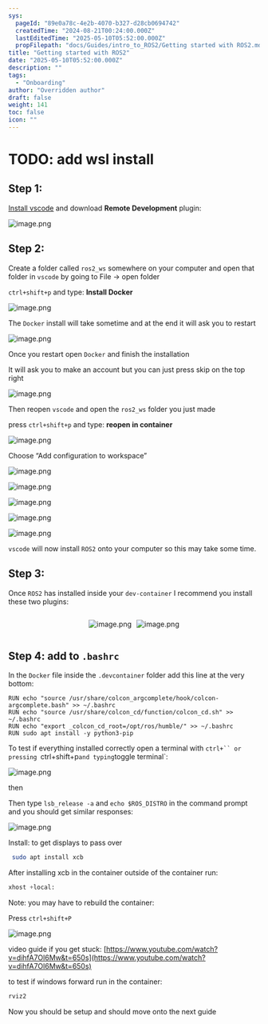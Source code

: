 ```yaml
---
sys:
  pageId: "89e0a78c-4e2b-4070-b327-d28cb0694742"
  createdTime: "2024-08-21T00:24:00.000Z"
  lastEditedTime: "2025-05-10T05:52:00.000Z"
  propFilepath: "docs/Guides/intro_to_ROS2/Getting started with ROS2.md"
title: "Getting started with ROS2"
date: "2025-05-10T05:52:00.000Z"
description: ""
tags:
  - "Onboarding"
author: "Overridden author"
draft: false
weight: 141
toc: false
icon: ""
---
```


# TODO: add wsl install

## Step 1:

[Install vscode](https://code.visualstudio.com/download) and download **Remote Development** plugin:

![image.png](https://prod-files-secure.s3.us-west-2.amazonaws.com/d518164a-d88e-44d1-a4ee-3adb3bd8bce0/efb52993-1881-4a40-b95e-6f020334f022/image.png?X-Amz-Algorithm=AWS4-HMAC-SHA256&X-Amz-Content-Sha256=UNSIGNED-PAYLOAD&X-Amz-Credential=ASIAZI2LB466URXQ4757%2F20250605%2Fus-west-2%2Fs3%2Faws4_request&X-Amz-Date=20250605T150930Z&X-Amz-Expires=3600&X-Amz-Security-Token=IQoJb3JpZ2luX2VjEG4aCXVzLXdlc3QtMiJIMEYCIQDMGeKPIQ00kBM1hthjedyfGjOsuf%2FzpeuAW6JHpvAVgQIhAPUcGIm7mBjM5eVfcnQxisSvBR%2F7czzBv9hOUMTIjxNFKv8DCEcQABoMNjM3NDIzMTgzODA1IgxcZG1dwMp%2F88C8UuMq3AO1F8zQwJtef92flITDtiTmapgCLt803YLupkyAOPwCsogOgQElBs409AfGmh%2BzmfxFAQCQKcjdBc5ywspAZsTv7fnb9ajdeQEr0gqriloPbq3ZeJOqWCFcvqBMzAuZMCVgp6vSms6272NzN9AbKh3UfQ3PEXVKxGfNKkzkQYDAWXdtK30ImuGMGW7DcIEszTLdUBL%2Buw0yhPpUX9Yflasa2R%2Bxy3UON7vrxMbUS7wD4iM4%2FeuhyelOCXxffEFLmdpdKO8TVj9dhiA6yUXpxwRuWWUjUxZtGg6ev3VR3dI%2B%2FLvW2TPtX4v6MJb135eG9RcjzzzwlfKP%2BP9Da8kxLD3c%2BxGeaJmcTkh5dOnt7vtWcqQ0pBZtvK5fTlVg9blIX9bIbINCMD7QucpDdkl1adF3IhgJmuPjuAM7Jye7K7pvSXZJEBkmcQUipUkJJw7qXCfPRNNzFomIJDCTAy6z4p8p2BreO5MGb0YQGTlNHz%2FNbo%2BnozSpoMymZXB9C8AQ6RH0o1eG5FcT0fhWBtSA5SC5Bf4sFcRzTPCMnqPedzGprX1r5jn9fK6532JLsAgopHIreAEBHVILMFnXrCAgzZAdXSYerzJpeFBHjtFvIu3BlfE%2Fk1E3Q2bTovWe6zC1xIbCBjqkAWpBer7FVAeLGwMCqiALZIrNbNOYh4vTO9NiICeMRa2VBkl7RpDXJp9BeDsvVPKvRVOJJmZC2zLZLKURZLyKSc%2FsoTL69FsjAXN2nd%2BlO%2BRR%2FRhJCP20YAucKWtRgYL03wiWl37e7foXYNHMBn3gSzi1Orl1X7DuT%2FzQ9%2BGOmsFC2ll9bVSO8KjPCnwo1imrBu0c7pgcVuqTdPEW16pH12PIH3E2&X-Amz-Signature=c05d44fd7ea753165eab0e18607b5079fdf02ab5ad242664efd65055ff4437cc&X-Amz-SignedHeaders=host&x-id=GetObject)

## Step 2:

Create a folder called `ros2_ws` somewhere on your computer and open that folder in `vscode` by going to File → open folder 

`ctrl+shift+p` and type: **Install Docker**

![image.png](https://prod-files-secure.s3.us-west-2.amazonaws.com/d518164a-d88e-44d1-a4ee-3adb3bd8bce0/2269dc0e-1cd5-47ff-bceb-c04ad9b2eab0/image.png?X-Amz-Algorithm=AWS4-HMAC-SHA256&X-Amz-Content-Sha256=UNSIGNED-PAYLOAD&X-Amz-Credential=ASIAZI2LB466URXQ4757%2F20250605%2Fus-west-2%2Fs3%2Faws4_request&X-Amz-Date=20250605T150930Z&X-Amz-Expires=3600&X-Amz-Security-Token=IQoJb3JpZ2luX2VjEG4aCXVzLXdlc3QtMiJIMEYCIQDMGeKPIQ00kBM1hthjedyfGjOsuf%2FzpeuAW6JHpvAVgQIhAPUcGIm7mBjM5eVfcnQxisSvBR%2F7czzBv9hOUMTIjxNFKv8DCEcQABoMNjM3NDIzMTgzODA1IgxcZG1dwMp%2F88C8UuMq3AO1F8zQwJtef92flITDtiTmapgCLt803YLupkyAOPwCsogOgQElBs409AfGmh%2BzmfxFAQCQKcjdBc5ywspAZsTv7fnb9ajdeQEr0gqriloPbq3ZeJOqWCFcvqBMzAuZMCVgp6vSms6272NzN9AbKh3UfQ3PEXVKxGfNKkzkQYDAWXdtK30ImuGMGW7DcIEszTLdUBL%2Buw0yhPpUX9Yflasa2R%2Bxy3UON7vrxMbUS7wD4iM4%2FeuhyelOCXxffEFLmdpdKO8TVj9dhiA6yUXpxwRuWWUjUxZtGg6ev3VR3dI%2B%2FLvW2TPtX4v6MJb135eG9RcjzzzwlfKP%2BP9Da8kxLD3c%2BxGeaJmcTkh5dOnt7vtWcqQ0pBZtvK5fTlVg9blIX9bIbINCMD7QucpDdkl1adF3IhgJmuPjuAM7Jye7K7pvSXZJEBkmcQUipUkJJw7qXCfPRNNzFomIJDCTAy6z4p8p2BreO5MGb0YQGTlNHz%2FNbo%2BnozSpoMymZXB9C8AQ6RH0o1eG5FcT0fhWBtSA5SC5Bf4sFcRzTPCMnqPedzGprX1r5jn9fK6532JLsAgopHIreAEBHVILMFnXrCAgzZAdXSYerzJpeFBHjtFvIu3BlfE%2Fk1E3Q2bTovWe6zC1xIbCBjqkAWpBer7FVAeLGwMCqiALZIrNbNOYh4vTO9NiICeMRa2VBkl7RpDXJp9BeDsvVPKvRVOJJmZC2zLZLKURZLyKSc%2FsoTL69FsjAXN2nd%2BlO%2BRR%2FRhJCP20YAucKWtRgYL03wiWl37e7foXYNHMBn3gSzi1Orl1X7DuT%2FzQ9%2BGOmsFC2ll9bVSO8KjPCnwo1imrBu0c7pgcVuqTdPEW16pH12PIH3E2&X-Amz-Signature=8c754eeebc1194f9406dacba2ad052ee194aa162ec41aaa4ff878c2007378e84&X-Amz-SignedHeaders=host&x-id=GetObject)

The `Docker` install will take sometime and at the end it will ask you to restart

![image.png](https://prod-files-secure.s3.us-west-2.amazonaws.com/d518164a-d88e-44d1-a4ee-3adb3bd8bce0/ed233f78-be33-4b1f-b89c-9c346c0e961e/image.png?X-Amz-Algorithm=AWS4-HMAC-SHA256&X-Amz-Content-Sha256=UNSIGNED-PAYLOAD&X-Amz-Credential=ASIAZI2LB466URXQ4757%2F20250605%2Fus-west-2%2Fs3%2Faws4_request&X-Amz-Date=20250605T150930Z&X-Amz-Expires=3600&X-Amz-Security-Token=IQoJb3JpZ2luX2VjEG4aCXVzLXdlc3QtMiJIMEYCIQDMGeKPIQ00kBM1hthjedyfGjOsuf%2FzpeuAW6JHpvAVgQIhAPUcGIm7mBjM5eVfcnQxisSvBR%2F7czzBv9hOUMTIjxNFKv8DCEcQABoMNjM3NDIzMTgzODA1IgxcZG1dwMp%2F88C8UuMq3AO1F8zQwJtef92flITDtiTmapgCLt803YLupkyAOPwCsogOgQElBs409AfGmh%2BzmfxFAQCQKcjdBc5ywspAZsTv7fnb9ajdeQEr0gqriloPbq3ZeJOqWCFcvqBMzAuZMCVgp6vSms6272NzN9AbKh3UfQ3PEXVKxGfNKkzkQYDAWXdtK30ImuGMGW7DcIEszTLdUBL%2Buw0yhPpUX9Yflasa2R%2Bxy3UON7vrxMbUS7wD4iM4%2FeuhyelOCXxffEFLmdpdKO8TVj9dhiA6yUXpxwRuWWUjUxZtGg6ev3VR3dI%2B%2FLvW2TPtX4v6MJb135eG9RcjzzzwlfKP%2BP9Da8kxLD3c%2BxGeaJmcTkh5dOnt7vtWcqQ0pBZtvK5fTlVg9blIX9bIbINCMD7QucpDdkl1adF3IhgJmuPjuAM7Jye7K7pvSXZJEBkmcQUipUkJJw7qXCfPRNNzFomIJDCTAy6z4p8p2BreO5MGb0YQGTlNHz%2FNbo%2BnozSpoMymZXB9C8AQ6RH0o1eG5FcT0fhWBtSA5SC5Bf4sFcRzTPCMnqPedzGprX1r5jn9fK6532JLsAgopHIreAEBHVILMFnXrCAgzZAdXSYerzJpeFBHjtFvIu3BlfE%2Fk1E3Q2bTovWe6zC1xIbCBjqkAWpBer7FVAeLGwMCqiALZIrNbNOYh4vTO9NiICeMRa2VBkl7RpDXJp9BeDsvVPKvRVOJJmZC2zLZLKURZLyKSc%2FsoTL69FsjAXN2nd%2BlO%2BRR%2FRhJCP20YAucKWtRgYL03wiWl37e7foXYNHMBn3gSzi1Orl1X7DuT%2FzQ9%2BGOmsFC2ll9bVSO8KjPCnwo1imrBu0c7pgcVuqTdPEW16pH12PIH3E2&X-Amz-Signature=9c606103fd679ba938f2e16f75e6e7040ac3c47061d96f10eabbe0819ee714c4&X-Amz-SignedHeaders=host&x-id=GetObject)

Once you restart open `Docker` and finish the installation

It will ask you to make an account but you can just press skip on the top right

![image.png](https://prod-files-secure.s3.us-west-2.amazonaws.com/d518164a-d88e-44d1-a4ee-3adb3bd8bce0/21010ad9-1659-4fd9-9f59-9932a09b2a3d/image.png?X-Amz-Algorithm=AWS4-HMAC-SHA256&X-Amz-Content-Sha256=UNSIGNED-PAYLOAD&X-Amz-Credential=ASIAZI2LB466URXQ4757%2F20250605%2Fus-west-2%2Fs3%2Faws4_request&X-Amz-Date=20250605T150930Z&X-Amz-Expires=3600&X-Amz-Security-Token=IQoJb3JpZ2luX2VjEG4aCXVzLXdlc3QtMiJIMEYCIQDMGeKPIQ00kBM1hthjedyfGjOsuf%2FzpeuAW6JHpvAVgQIhAPUcGIm7mBjM5eVfcnQxisSvBR%2F7czzBv9hOUMTIjxNFKv8DCEcQABoMNjM3NDIzMTgzODA1IgxcZG1dwMp%2F88C8UuMq3AO1F8zQwJtef92flITDtiTmapgCLt803YLupkyAOPwCsogOgQElBs409AfGmh%2BzmfxFAQCQKcjdBc5ywspAZsTv7fnb9ajdeQEr0gqriloPbq3ZeJOqWCFcvqBMzAuZMCVgp6vSms6272NzN9AbKh3UfQ3PEXVKxGfNKkzkQYDAWXdtK30ImuGMGW7DcIEszTLdUBL%2Buw0yhPpUX9Yflasa2R%2Bxy3UON7vrxMbUS7wD4iM4%2FeuhyelOCXxffEFLmdpdKO8TVj9dhiA6yUXpxwRuWWUjUxZtGg6ev3VR3dI%2B%2FLvW2TPtX4v6MJb135eG9RcjzzzwlfKP%2BP9Da8kxLD3c%2BxGeaJmcTkh5dOnt7vtWcqQ0pBZtvK5fTlVg9blIX9bIbINCMD7QucpDdkl1adF3IhgJmuPjuAM7Jye7K7pvSXZJEBkmcQUipUkJJw7qXCfPRNNzFomIJDCTAy6z4p8p2BreO5MGb0YQGTlNHz%2FNbo%2BnozSpoMymZXB9C8AQ6RH0o1eG5FcT0fhWBtSA5SC5Bf4sFcRzTPCMnqPedzGprX1r5jn9fK6532JLsAgopHIreAEBHVILMFnXrCAgzZAdXSYerzJpeFBHjtFvIu3BlfE%2Fk1E3Q2bTovWe6zC1xIbCBjqkAWpBer7FVAeLGwMCqiALZIrNbNOYh4vTO9NiICeMRa2VBkl7RpDXJp9BeDsvVPKvRVOJJmZC2zLZLKURZLyKSc%2FsoTL69FsjAXN2nd%2BlO%2BRR%2FRhJCP20YAucKWtRgYL03wiWl37e7foXYNHMBn3gSzi1Orl1X7DuT%2FzQ9%2BGOmsFC2ll9bVSO8KjPCnwo1imrBu0c7pgcVuqTdPEW16pH12PIH3E2&X-Amz-Signature=721ea96aa54d0a30d93011e3264777852b8edeb822c23c5d5dcd41d1cdd39337&X-Amz-SignedHeaders=host&x-id=GetObject)

Then reopen `vscode` and open the `ros2_ws` folder you just made

press `ctrl+shift+p` and type: **reopen in container**

![image.png](https://prod-files-secure.s3.us-west-2.amazonaws.com/d518164a-d88e-44d1-a4ee-3adb3bd8bce0/4e93b8c2-41ad-488c-8095-c74205196118/image.png?X-Amz-Algorithm=AWS4-HMAC-SHA256&X-Amz-Content-Sha256=UNSIGNED-PAYLOAD&X-Amz-Credential=ASIAZI2LB466URXQ4757%2F20250605%2Fus-west-2%2Fs3%2Faws4_request&X-Amz-Date=20250605T150930Z&X-Amz-Expires=3600&X-Amz-Security-Token=IQoJb3JpZ2luX2VjEG4aCXVzLXdlc3QtMiJIMEYCIQDMGeKPIQ00kBM1hthjedyfGjOsuf%2FzpeuAW6JHpvAVgQIhAPUcGIm7mBjM5eVfcnQxisSvBR%2F7czzBv9hOUMTIjxNFKv8DCEcQABoMNjM3NDIzMTgzODA1IgxcZG1dwMp%2F88C8UuMq3AO1F8zQwJtef92flITDtiTmapgCLt803YLupkyAOPwCsogOgQElBs409AfGmh%2BzmfxFAQCQKcjdBc5ywspAZsTv7fnb9ajdeQEr0gqriloPbq3ZeJOqWCFcvqBMzAuZMCVgp6vSms6272NzN9AbKh3UfQ3PEXVKxGfNKkzkQYDAWXdtK30ImuGMGW7DcIEszTLdUBL%2Buw0yhPpUX9Yflasa2R%2Bxy3UON7vrxMbUS7wD4iM4%2FeuhyelOCXxffEFLmdpdKO8TVj9dhiA6yUXpxwRuWWUjUxZtGg6ev3VR3dI%2B%2FLvW2TPtX4v6MJb135eG9RcjzzzwlfKP%2BP9Da8kxLD3c%2BxGeaJmcTkh5dOnt7vtWcqQ0pBZtvK5fTlVg9blIX9bIbINCMD7QucpDdkl1adF3IhgJmuPjuAM7Jye7K7pvSXZJEBkmcQUipUkJJw7qXCfPRNNzFomIJDCTAy6z4p8p2BreO5MGb0YQGTlNHz%2FNbo%2BnozSpoMymZXB9C8AQ6RH0o1eG5FcT0fhWBtSA5SC5Bf4sFcRzTPCMnqPedzGprX1r5jn9fK6532JLsAgopHIreAEBHVILMFnXrCAgzZAdXSYerzJpeFBHjtFvIu3BlfE%2Fk1E3Q2bTovWe6zC1xIbCBjqkAWpBer7FVAeLGwMCqiALZIrNbNOYh4vTO9NiICeMRa2VBkl7RpDXJp9BeDsvVPKvRVOJJmZC2zLZLKURZLyKSc%2FsoTL69FsjAXN2nd%2BlO%2BRR%2FRhJCP20YAucKWtRgYL03wiWl37e7foXYNHMBn3gSzi1Orl1X7DuT%2FzQ9%2BGOmsFC2ll9bVSO8KjPCnwo1imrBu0c7pgcVuqTdPEW16pH12PIH3E2&X-Amz-Signature=a7fb252a107e5b3fe3f6934af2c792ce3ba74e2eb7cf6d1db4bf121de4b4d076&X-Amz-SignedHeaders=host&x-id=GetObject)

Choose “Add configuration to workspace”

![image.png](https://prod-files-secure.s3.us-west-2.amazonaws.com/d518164a-d88e-44d1-a4ee-3adb3bd8bce0/9560b282-5060-4989-ba37-97e7b2c22476/image.png?X-Amz-Algorithm=AWS4-HMAC-SHA256&X-Amz-Content-Sha256=UNSIGNED-PAYLOAD&X-Amz-Credential=ASIAZI2LB466URXQ4757%2F20250605%2Fus-west-2%2Fs3%2Faws4_request&X-Amz-Date=20250605T150930Z&X-Amz-Expires=3600&X-Amz-Security-Token=IQoJb3JpZ2luX2VjEG4aCXVzLXdlc3QtMiJIMEYCIQDMGeKPIQ00kBM1hthjedyfGjOsuf%2FzpeuAW6JHpvAVgQIhAPUcGIm7mBjM5eVfcnQxisSvBR%2F7czzBv9hOUMTIjxNFKv8DCEcQABoMNjM3NDIzMTgzODA1IgxcZG1dwMp%2F88C8UuMq3AO1F8zQwJtef92flITDtiTmapgCLt803YLupkyAOPwCsogOgQElBs409AfGmh%2BzmfxFAQCQKcjdBc5ywspAZsTv7fnb9ajdeQEr0gqriloPbq3ZeJOqWCFcvqBMzAuZMCVgp6vSms6272NzN9AbKh3UfQ3PEXVKxGfNKkzkQYDAWXdtK30ImuGMGW7DcIEszTLdUBL%2Buw0yhPpUX9Yflasa2R%2Bxy3UON7vrxMbUS7wD4iM4%2FeuhyelOCXxffEFLmdpdKO8TVj9dhiA6yUXpxwRuWWUjUxZtGg6ev3VR3dI%2B%2FLvW2TPtX4v6MJb135eG9RcjzzzwlfKP%2BP9Da8kxLD3c%2BxGeaJmcTkh5dOnt7vtWcqQ0pBZtvK5fTlVg9blIX9bIbINCMD7QucpDdkl1adF3IhgJmuPjuAM7Jye7K7pvSXZJEBkmcQUipUkJJw7qXCfPRNNzFomIJDCTAy6z4p8p2BreO5MGb0YQGTlNHz%2FNbo%2BnozSpoMymZXB9C8AQ6RH0o1eG5FcT0fhWBtSA5SC5Bf4sFcRzTPCMnqPedzGprX1r5jn9fK6532JLsAgopHIreAEBHVILMFnXrCAgzZAdXSYerzJpeFBHjtFvIu3BlfE%2Fk1E3Q2bTovWe6zC1xIbCBjqkAWpBer7FVAeLGwMCqiALZIrNbNOYh4vTO9NiICeMRa2VBkl7RpDXJp9BeDsvVPKvRVOJJmZC2zLZLKURZLyKSc%2FsoTL69FsjAXN2nd%2BlO%2BRR%2FRhJCP20YAucKWtRgYL03wiWl37e7foXYNHMBn3gSzi1Orl1X7DuT%2FzQ9%2BGOmsFC2ll9bVSO8KjPCnwo1imrBu0c7pgcVuqTdPEW16pH12PIH3E2&X-Amz-Signature=faae01df215258b58517e5bc5cda9c3f96897b85837e41a9b42f0bc9848dc9f8&X-Amz-SignedHeaders=host&x-id=GetObject)

![image.png](https://prod-files-secure.s3.us-west-2.amazonaws.com/d518164a-d88e-44d1-a4ee-3adb3bd8bce0/2ee63f81-886b-48e8-a553-dc6e5eac99e4/image.png?X-Amz-Algorithm=AWS4-HMAC-SHA256&X-Amz-Content-Sha256=UNSIGNED-PAYLOAD&X-Amz-Credential=ASIAZI2LB466URXQ4757%2F20250605%2Fus-west-2%2Fs3%2Faws4_request&X-Amz-Date=20250605T150930Z&X-Amz-Expires=3600&X-Amz-Security-Token=IQoJb3JpZ2luX2VjEG4aCXVzLXdlc3QtMiJIMEYCIQDMGeKPIQ00kBM1hthjedyfGjOsuf%2FzpeuAW6JHpvAVgQIhAPUcGIm7mBjM5eVfcnQxisSvBR%2F7czzBv9hOUMTIjxNFKv8DCEcQABoMNjM3NDIzMTgzODA1IgxcZG1dwMp%2F88C8UuMq3AO1F8zQwJtef92flITDtiTmapgCLt803YLupkyAOPwCsogOgQElBs409AfGmh%2BzmfxFAQCQKcjdBc5ywspAZsTv7fnb9ajdeQEr0gqriloPbq3ZeJOqWCFcvqBMzAuZMCVgp6vSms6272NzN9AbKh3UfQ3PEXVKxGfNKkzkQYDAWXdtK30ImuGMGW7DcIEszTLdUBL%2Buw0yhPpUX9Yflasa2R%2Bxy3UON7vrxMbUS7wD4iM4%2FeuhyelOCXxffEFLmdpdKO8TVj9dhiA6yUXpxwRuWWUjUxZtGg6ev3VR3dI%2B%2FLvW2TPtX4v6MJb135eG9RcjzzzwlfKP%2BP9Da8kxLD3c%2BxGeaJmcTkh5dOnt7vtWcqQ0pBZtvK5fTlVg9blIX9bIbINCMD7QucpDdkl1adF3IhgJmuPjuAM7Jye7K7pvSXZJEBkmcQUipUkJJw7qXCfPRNNzFomIJDCTAy6z4p8p2BreO5MGb0YQGTlNHz%2FNbo%2BnozSpoMymZXB9C8AQ6RH0o1eG5FcT0fhWBtSA5SC5Bf4sFcRzTPCMnqPedzGprX1r5jn9fK6532JLsAgopHIreAEBHVILMFnXrCAgzZAdXSYerzJpeFBHjtFvIu3BlfE%2Fk1E3Q2bTovWe6zC1xIbCBjqkAWpBer7FVAeLGwMCqiALZIrNbNOYh4vTO9NiICeMRa2VBkl7RpDXJp9BeDsvVPKvRVOJJmZC2zLZLKURZLyKSc%2FsoTL69FsjAXN2nd%2BlO%2BRR%2FRhJCP20YAucKWtRgYL03wiWl37e7foXYNHMBn3gSzi1Orl1X7DuT%2FzQ9%2BGOmsFC2ll9bVSO8KjPCnwo1imrBu0c7pgcVuqTdPEW16pH12PIH3E2&X-Amz-Signature=8f4cca6dbe660da447a1788c4f7f546500d880ecc4093a5cad57e3ff5b223510&X-Amz-SignedHeaders=host&x-id=GetObject)

![image.png](https://prod-files-secure.s3.us-west-2.amazonaws.com/d518164a-d88e-44d1-a4ee-3adb3bd8bce0/ae1580b2-b048-407e-aed9-b584224a7a04/image.png?X-Amz-Algorithm=AWS4-HMAC-SHA256&X-Amz-Content-Sha256=UNSIGNED-PAYLOAD&X-Amz-Credential=ASIAZI2LB466URXQ4757%2F20250605%2Fus-west-2%2Fs3%2Faws4_request&X-Amz-Date=20250605T150930Z&X-Amz-Expires=3600&X-Amz-Security-Token=IQoJb3JpZ2luX2VjEG4aCXVzLXdlc3QtMiJIMEYCIQDMGeKPIQ00kBM1hthjedyfGjOsuf%2FzpeuAW6JHpvAVgQIhAPUcGIm7mBjM5eVfcnQxisSvBR%2F7czzBv9hOUMTIjxNFKv8DCEcQABoMNjM3NDIzMTgzODA1IgxcZG1dwMp%2F88C8UuMq3AO1F8zQwJtef92flITDtiTmapgCLt803YLupkyAOPwCsogOgQElBs409AfGmh%2BzmfxFAQCQKcjdBc5ywspAZsTv7fnb9ajdeQEr0gqriloPbq3ZeJOqWCFcvqBMzAuZMCVgp6vSms6272NzN9AbKh3UfQ3PEXVKxGfNKkzkQYDAWXdtK30ImuGMGW7DcIEszTLdUBL%2Buw0yhPpUX9Yflasa2R%2Bxy3UON7vrxMbUS7wD4iM4%2FeuhyelOCXxffEFLmdpdKO8TVj9dhiA6yUXpxwRuWWUjUxZtGg6ev3VR3dI%2B%2FLvW2TPtX4v6MJb135eG9RcjzzzwlfKP%2BP9Da8kxLD3c%2BxGeaJmcTkh5dOnt7vtWcqQ0pBZtvK5fTlVg9blIX9bIbINCMD7QucpDdkl1adF3IhgJmuPjuAM7Jye7K7pvSXZJEBkmcQUipUkJJw7qXCfPRNNzFomIJDCTAy6z4p8p2BreO5MGb0YQGTlNHz%2FNbo%2BnozSpoMymZXB9C8AQ6RH0o1eG5FcT0fhWBtSA5SC5Bf4sFcRzTPCMnqPedzGprX1r5jn9fK6532JLsAgopHIreAEBHVILMFnXrCAgzZAdXSYerzJpeFBHjtFvIu3BlfE%2Fk1E3Q2bTovWe6zC1xIbCBjqkAWpBer7FVAeLGwMCqiALZIrNbNOYh4vTO9NiICeMRa2VBkl7RpDXJp9BeDsvVPKvRVOJJmZC2zLZLKURZLyKSc%2FsoTL69FsjAXN2nd%2BlO%2BRR%2FRhJCP20YAucKWtRgYL03wiWl37e7foXYNHMBn3gSzi1Orl1X7DuT%2FzQ9%2BGOmsFC2ll9bVSO8KjPCnwo1imrBu0c7pgcVuqTdPEW16pH12PIH3E2&X-Amz-Signature=4c8664364a3ca53ba62937d9471979e8ed830fb3af68bbd7e898fe09a1ca15e7&X-Amz-SignedHeaders=host&x-id=GetObject)

![image.png](https://prod-files-secure.s3.us-west-2.amazonaws.com/d518164a-d88e-44d1-a4ee-3adb3bd8bce0/53255b28-f75e-430f-b9e3-c0ac8577e42b/image.png?X-Amz-Algorithm=AWS4-HMAC-SHA256&X-Amz-Content-Sha256=UNSIGNED-PAYLOAD&X-Amz-Credential=ASIAZI2LB466URXQ4757%2F20250605%2Fus-west-2%2Fs3%2Faws4_request&X-Amz-Date=20250605T150930Z&X-Amz-Expires=3600&X-Amz-Security-Token=IQoJb3JpZ2luX2VjEG4aCXVzLXdlc3QtMiJIMEYCIQDMGeKPIQ00kBM1hthjedyfGjOsuf%2FzpeuAW6JHpvAVgQIhAPUcGIm7mBjM5eVfcnQxisSvBR%2F7czzBv9hOUMTIjxNFKv8DCEcQABoMNjM3NDIzMTgzODA1IgxcZG1dwMp%2F88C8UuMq3AO1F8zQwJtef92flITDtiTmapgCLt803YLupkyAOPwCsogOgQElBs409AfGmh%2BzmfxFAQCQKcjdBc5ywspAZsTv7fnb9ajdeQEr0gqriloPbq3ZeJOqWCFcvqBMzAuZMCVgp6vSms6272NzN9AbKh3UfQ3PEXVKxGfNKkzkQYDAWXdtK30ImuGMGW7DcIEszTLdUBL%2Buw0yhPpUX9Yflasa2R%2Bxy3UON7vrxMbUS7wD4iM4%2FeuhyelOCXxffEFLmdpdKO8TVj9dhiA6yUXpxwRuWWUjUxZtGg6ev3VR3dI%2B%2FLvW2TPtX4v6MJb135eG9RcjzzzwlfKP%2BP9Da8kxLD3c%2BxGeaJmcTkh5dOnt7vtWcqQ0pBZtvK5fTlVg9blIX9bIbINCMD7QucpDdkl1adF3IhgJmuPjuAM7Jye7K7pvSXZJEBkmcQUipUkJJw7qXCfPRNNzFomIJDCTAy6z4p8p2BreO5MGb0YQGTlNHz%2FNbo%2BnozSpoMymZXB9C8AQ6RH0o1eG5FcT0fhWBtSA5SC5Bf4sFcRzTPCMnqPedzGprX1r5jn9fK6532JLsAgopHIreAEBHVILMFnXrCAgzZAdXSYerzJpeFBHjtFvIu3BlfE%2Fk1E3Q2bTovWe6zC1xIbCBjqkAWpBer7FVAeLGwMCqiALZIrNbNOYh4vTO9NiICeMRa2VBkl7RpDXJp9BeDsvVPKvRVOJJmZC2zLZLKURZLyKSc%2FsoTL69FsjAXN2nd%2BlO%2BRR%2FRhJCP20YAucKWtRgYL03wiWl37e7foXYNHMBn3gSzi1Orl1X7DuT%2FzQ9%2BGOmsFC2ll9bVSO8KjPCnwo1imrBu0c7pgcVuqTdPEW16pH12PIH3E2&X-Amz-Signature=237c906e2a73d6c0733cef4dd13e7aff20ab78fee55f92261e6a9096a3a92707&X-Amz-SignedHeaders=host&x-id=GetObject)

![image.png](https://prod-files-secure.s3.us-west-2.amazonaws.com/d518164a-d88e-44d1-a4ee-3adb3bd8bce0/7c562767-5af9-4ffb-97d1-327bcdf4ee00/image.png?X-Amz-Algorithm=AWS4-HMAC-SHA256&X-Amz-Content-Sha256=UNSIGNED-PAYLOAD&X-Amz-Credential=ASIAZI2LB466URXQ4757%2F20250605%2Fus-west-2%2Fs3%2Faws4_request&X-Amz-Date=20250605T150930Z&X-Amz-Expires=3600&X-Amz-Security-Token=IQoJb3JpZ2luX2VjEG4aCXVzLXdlc3QtMiJIMEYCIQDMGeKPIQ00kBM1hthjedyfGjOsuf%2FzpeuAW6JHpvAVgQIhAPUcGIm7mBjM5eVfcnQxisSvBR%2F7czzBv9hOUMTIjxNFKv8DCEcQABoMNjM3NDIzMTgzODA1IgxcZG1dwMp%2F88C8UuMq3AO1F8zQwJtef92flITDtiTmapgCLt803YLupkyAOPwCsogOgQElBs409AfGmh%2BzmfxFAQCQKcjdBc5ywspAZsTv7fnb9ajdeQEr0gqriloPbq3ZeJOqWCFcvqBMzAuZMCVgp6vSms6272NzN9AbKh3UfQ3PEXVKxGfNKkzkQYDAWXdtK30ImuGMGW7DcIEszTLdUBL%2Buw0yhPpUX9Yflasa2R%2Bxy3UON7vrxMbUS7wD4iM4%2FeuhyelOCXxffEFLmdpdKO8TVj9dhiA6yUXpxwRuWWUjUxZtGg6ev3VR3dI%2B%2FLvW2TPtX4v6MJb135eG9RcjzzzwlfKP%2BP9Da8kxLD3c%2BxGeaJmcTkh5dOnt7vtWcqQ0pBZtvK5fTlVg9blIX9bIbINCMD7QucpDdkl1adF3IhgJmuPjuAM7Jye7K7pvSXZJEBkmcQUipUkJJw7qXCfPRNNzFomIJDCTAy6z4p8p2BreO5MGb0YQGTlNHz%2FNbo%2BnozSpoMymZXB9C8AQ6RH0o1eG5FcT0fhWBtSA5SC5Bf4sFcRzTPCMnqPedzGprX1r5jn9fK6532JLsAgopHIreAEBHVILMFnXrCAgzZAdXSYerzJpeFBHjtFvIu3BlfE%2Fk1E3Q2bTovWe6zC1xIbCBjqkAWpBer7FVAeLGwMCqiALZIrNbNOYh4vTO9NiICeMRa2VBkl7RpDXJp9BeDsvVPKvRVOJJmZC2zLZLKURZLyKSc%2FsoTL69FsjAXN2nd%2BlO%2BRR%2FRhJCP20YAucKWtRgYL03wiWl37e7foXYNHMBn3gSzi1Orl1X7DuT%2FzQ9%2BGOmsFC2ll9bVSO8KjPCnwo1imrBu0c7pgcVuqTdPEW16pH12PIH3E2&X-Amz-Signature=53a56270af1811796e3ae44e4ab15f4387128e8d7eba8d7a398b397966948303&X-Amz-SignedHeaders=host&x-id=GetObject)

`vscode` will now install `ROS2` onto your computer so this may take some time.

## Step 3:

Once `ROS2` has installed inside your `dev-container` I recommend you install these two plugins:

<div style="display: flex;flex-direction: row; column-gap:10px; max-width: 630px;justify-content: center;">
<div>

![image.png](https://prod-files-secure.s3.us-west-2.amazonaws.com/d518164a-d88e-44d1-a4ee-3adb3bd8bce0/3fc3d550-5a54-4ba1-ba6b-faa01cdb7369/image.png?X-Amz-Algorithm=AWS4-HMAC-SHA256&X-Amz-Content-Sha256=UNSIGNED-PAYLOAD&X-Amz-Credential=ASIAZI2LB4664A4OLRF5%2F20250605%2Fus-west-2%2Fs3%2Faws4_request&X-Amz-Date=20250605T150931Z&X-Amz-Expires=3600&X-Amz-Security-Token=IQoJb3JpZ2luX2VjEG4aCXVzLXdlc3QtMiJGMEQCICcBKtU7l3%2B7SPpP8bBXMIAIwpoZSSR00gVklo4VAlFYAiB9qKkZtCClGHAKfp2RLnou9rT36tpxfLE02cD%2Bd5a%2Fhir%2FAwhHEAAaDDYzNzQyMzE4MzgwNSIMN0Ja8aBaPWNq7L9aKtwDQAY0GlRiHRACDGse5QgaYXmBPRZCIzq9bbjjxfvtV%2FETu%2FgFbWGoxf1oe9tCvE1WdL5GDzl5ca22JnocWWYOd8gqrfPsYzouM%2BiwFPGvJ0mkFhfT7toRQlt0s%2BLk4ytD3B4RPvFBGB7Lq3PtXnYoVNaDn%2FbKphiusLECTDbyob2HwiNPCABIh3GRQmsrU2qBja4OX54tvZhuv54ggclISoX2I2JKGNKitA6RKDGBfrvFMP3j55Q4inVVTu2GqBH8DUkhNukJ0T2pcJRN7GPBFrFKonFxzD0BmpYW6mvN9edeAuBknqZK6d%2BJ7tB0zIr1Ih056EsymjE%2Ffg%2Bq9RhR0cUpeQHRj1zb9BawENU7bgBIF7TRDUjD6QfzZEp%2BK%2F6unCrpRB3MnVZCpuPi%2FDG5ev9vnchy5OTvN0W7S1Iqc9wqWqfPgULaLmsUDToS7ia%2BMQj%2FlcnwtghhB9%2F5l%2FCwUDAh7fFu%2BLK7sArcsI1LFpGXF5jaTYdS1uExEjaCEyTo26OzkCZuz3fgSGqVOOzZp9AttPTxjYNfOBFc076iHhH4feLQiHyM0QoGVGE%2FIApAOxisqzdJlolgcPC8srqUmT3894lXWpgqCrcwFPbf1Dcj5LCMl1lthC%2FzBEQw48SGwgY6pgGu%2Bm6CHCSatyKrmAgXURyU883NGLSqOgKUI8rFPIGV8xQtCCEEnm4lAHxn9FJbPGC3hIUJrDv%2FtHtIBFZC5wGdKZuwvq1RaTFo4fUTMPMAinV8EzA3u0J7Evw41xeSNyeYV47nXn6kpg12yxK1VsXiOWqNw3CFalkNgexVAWN3HbgHysYg7zQbedLyFnlsfNXkO8t3yeRb%2BNvkEjz%2FDsqcaxjpDXZu&X-Amz-Signature=8b0652a26a802b12127de8cbf42a1fe0ec2d8ec095b031237228856cf5d64d42&X-Amz-SignedHeaders=host&x-id=GetObject)

</div>
<div>

![image.png](https://prod-files-secure.s3.us-west-2.amazonaws.com/d518164a-d88e-44d1-a4ee-3adb3bd8bce0/d994cc66-13c2-4093-a5a3-f84cf4601a82/image.png?X-Amz-Algorithm=AWS4-HMAC-SHA256&X-Amz-Content-Sha256=UNSIGNED-PAYLOAD&X-Amz-Credential=ASIAZI2LB466V2OCWALX%2F20250605%2Fus-west-2%2Fs3%2Faws4_request&X-Amz-Date=20250605T150931Z&X-Amz-Expires=3600&X-Amz-Security-Token=IQoJb3JpZ2luX2VjEG4aCXVzLXdlc3QtMiJGMEQCIBo%2FcoKXDQ9ZlabyLhpxEk3cFDM9UakylQCIrwnwghWgAiBnAfzNlWJg9AIPgyh%2BrPP%2BMI3fiKJkhCKxMPPRhmvGRCr%2FAwhHEAAaDDYzNzQyMzE4MzgwNSIMK%2Bzy2bZ7nVHtjQNuKtwDO48Umnn0SLUiL7CWlj2mS5LUAdgoky8SufqvY3s8bk4%2BTiYbvtRweLng44M8pfy5jCVAQBjEs7QBAvgIPM7UNDOrNY75C6iIqsw0kGAUkRl48m840%2FkIrIXb7KgGEj4gaJuX5aMGxbNyXuOpxduDvpBD8z7TDH5twCZW7Lr5ci3Tu5BlCTkjlGJWa8kZHXQ77NNuEaZPYzdUSVZy0pd33OcksZBDwrGKW1NL4ASwzqhm24FCQnAMS9ZNCOI6ej11CvfEE61ulDl7lHuv896B%2BfkKx1KBMoCsGo%2Bhhs5XVDi3a3v%2F80WNSptlWo9M2%2Fdlec9JkQSND6yBJiuXbdwEKoTBxo94y6L3cn0foEwB8VHv%2Bbzlq2%2FCcLeuXBWWdg9fCgdgA5%2BJIWzCvdLr9Ww%2FtSuiCFzbDCbym7Y%2FGXEN1Xu0UPV8iMHLovloLIiqpzdBr0OmKg%2BXE6oiXwzrAGshZ%2FcVkrxQG%2BVU3IkzybB5ajsm%2Fa9bvfph81%2BBs2uSrHb5oFQHUMR3eQn4pvtpoGwZQfR7m3DaBqgS4y3FQ5atv4XnCPdNGTweTwvQmA05f3SPD2RGRgF9ikHraUeP38%2BilbBXEGO4pWOitsGFicUHGC6EVmg4wuMbbr59eGIwt8SGwgY6pgEXsFRh03j%2Fl%2Fvl2ZFKHBq19UikYFUQ6zgIX%2FgWiC13sHT0g3KjtnZR8fkNE2w0fEKEiTzUaWTvANUnwV%2FjAR48O1WEPkkvO3NXeULgNN9CLMyc4l45XWirlEilSF2IE2IykLBTFGGFTCEEP3WN0333hHlXPehW5jWzj9GCtAo4xVFSfDgeSBbbpAeNyL5pVrQwZA0VaZewLSPiP7lJtznviEz7sZjB&X-Amz-Signature=652605e3d8386ca60f79c59f122f3ee01a23608481378359790341faa7c354a9&X-Amz-SignedHeaders=host&x-id=GetObject)

</div>
</div>

## Step 4: add to `.bashrc`

In the `Docker` file inside the `.devcontainer` folder add this line at the very bottom: 

```docker
RUN echo "source /usr/share/colcon_argcomplete/hook/colcon-argcomplete.bash" >> ~/.bashrc
RUN echo "source /usr/share/colcon_cd/function/colcon_cd.sh" >> ~/.bashrc
RUN echo "export _colcon_cd_root=/opt/ros/humble/" >> ~/.bashrc
RUN sudo apt install -y python3-pip 
```

To test if everything installed correctly open a terminal with `ctrl+`` or pressing `ctrl+shift+p` and typing `toggle terminal`:

![image.png](https://prod-files-secure.s3.us-west-2.amazonaws.com/d518164a-d88e-44d1-a4ee-3adb3bd8bce0/6a4943d8-b04e-4c02-9a58-775f3384d1a5/image.png?X-Amz-Algorithm=AWS4-HMAC-SHA256&X-Amz-Content-Sha256=UNSIGNED-PAYLOAD&X-Amz-Credential=ASIAZI2LB466URXQ4757%2F20250605%2Fus-west-2%2Fs3%2Faws4_request&X-Amz-Date=20250605T150930Z&X-Amz-Expires=3600&X-Amz-Security-Token=IQoJb3JpZ2luX2VjEG4aCXVzLXdlc3QtMiJIMEYCIQDMGeKPIQ00kBM1hthjedyfGjOsuf%2FzpeuAW6JHpvAVgQIhAPUcGIm7mBjM5eVfcnQxisSvBR%2F7czzBv9hOUMTIjxNFKv8DCEcQABoMNjM3NDIzMTgzODA1IgxcZG1dwMp%2F88C8UuMq3AO1F8zQwJtef92flITDtiTmapgCLt803YLupkyAOPwCsogOgQElBs409AfGmh%2BzmfxFAQCQKcjdBc5ywspAZsTv7fnb9ajdeQEr0gqriloPbq3ZeJOqWCFcvqBMzAuZMCVgp6vSms6272NzN9AbKh3UfQ3PEXVKxGfNKkzkQYDAWXdtK30ImuGMGW7DcIEszTLdUBL%2Buw0yhPpUX9Yflasa2R%2Bxy3UON7vrxMbUS7wD4iM4%2FeuhyelOCXxffEFLmdpdKO8TVj9dhiA6yUXpxwRuWWUjUxZtGg6ev3VR3dI%2B%2FLvW2TPtX4v6MJb135eG9RcjzzzwlfKP%2BP9Da8kxLD3c%2BxGeaJmcTkh5dOnt7vtWcqQ0pBZtvK5fTlVg9blIX9bIbINCMD7QucpDdkl1adF3IhgJmuPjuAM7Jye7K7pvSXZJEBkmcQUipUkJJw7qXCfPRNNzFomIJDCTAy6z4p8p2BreO5MGb0YQGTlNHz%2FNbo%2BnozSpoMymZXB9C8AQ6RH0o1eG5FcT0fhWBtSA5SC5Bf4sFcRzTPCMnqPedzGprX1r5jn9fK6532JLsAgopHIreAEBHVILMFnXrCAgzZAdXSYerzJpeFBHjtFvIu3BlfE%2Fk1E3Q2bTovWe6zC1xIbCBjqkAWpBer7FVAeLGwMCqiALZIrNbNOYh4vTO9NiICeMRa2VBkl7RpDXJp9BeDsvVPKvRVOJJmZC2zLZLKURZLyKSc%2FsoTL69FsjAXN2nd%2BlO%2BRR%2FRhJCP20YAucKWtRgYL03wiWl37e7foXYNHMBn3gSzi1Orl1X7DuT%2FzQ9%2BGOmsFC2ll9bVSO8KjPCnwo1imrBu0c7pgcVuqTdPEW16pH12PIH3E2&X-Amz-Signature=debf4a607abe0ce022cf9f8a14006aecdf57f7e8fa52bec717264bd93068b221&X-Amz-SignedHeaders=host&x-id=GetObject)

then 

Then type `lsb_release -a` and `echo $ROS_DISTRO` in the command prompt and you should get similar responses:

![image.png](https://prod-files-secure.s3.us-west-2.amazonaws.com/d518164a-d88e-44d1-a4ee-3adb3bd8bce0/3e635dec-a805-4e85-8b9e-d000e5b71a4e/image.png?X-Amz-Algorithm=AWS4-HMAC-SHA256&X-Amz-Content-Sha256=UNSIGNED-PAYLOAD&X-Amz-Credential=ASIAZI2LB466URXQ4757%2F20250605%2Fus-west-2%2Fs3%2Faws4_request&X-Amz-Date=20250605T150930Z&X-Amz-Expires=3600&X-Amz-Security-Token=IQoJb3JpZ2luX2VjEG4aCXVzLXdlc3QtMiJIMEYCIQDMGeKPIQ00kBM1hthjedyfGjOsuf%2FzpeuAW6JHpvAVgQIhAPUcGIm7mBjM5eVfcnQxisSvBR%2F7czzBv9hOUMTIjxNFKv8DCEcQABoMNjM3NDIzMTgzODA1IgxcZG1dwMp%2F88C8UuMq3AO1F8zQwJtef92flITDtiTmapgCLt803YLupkyAOPwCsogOgQElBs409AfGmh%2BzmfxFAQCQKcjdBc5ywspAZsTv7fnb9ajdeQEr0gqriloPbq3ZeJOqWCFcvqBMzAuZMCVgp6vSms6272NzN9AbKh3UfQ3PEXVKxGfNKkzkQYDAWXdtK30ImuGMGW7DcIEszTLdUBL%2Buw0yhPpUX9Yflasa2R%2Bxy3UON7vrxMbUS7wD4iM4%2FeuhyelOCXxffEFLmdpdKO8TVj9dhiA6yUXpxwRuWWUjUxZtGg6ev3VR3dI%2B%2FLvW2TPtX4v6MJb135eG9RcjzzzwlfKP%2BP9Da8kxLD3c%2BxGeaJmcTkh5dOnt7vtWcqQ0pBZtvK5fTlVg9blIX9bIbINCMD7QucpDdkl1adF3IhgJmuPjuAM7Jye7K7pvSXZJEBkmcQUipUkJJw7qXCfPRNNzFomIJDCTAy6z4p8p2BreO5MGb0YQGTlNHz%2FNbo%2BnozSpoMymZXB9C8AQ6RH0o1eG5FcT0fhWBtSA5SC5Bf4sFcRzTPCMnqPedzGprX1r5jn9fK6532JLsAgopHIreAEBHVILMFnXrCAgzZAdXSYerzJpeFBHjtFvIu3BlfE%2Fk1E3Q2bTovWe6zC1xIbCBjqkAWpBer7FVAeLGwMCqiALZIrNbNOYh4vTO9NiICeMRa2VBkl7RpDXJp9BeDsvVPKvRVOJJmZC2zLZLKURZLyKSc%2FsoTL69FsjAXN2nd%2BlO%2BRR%2FRhJCP20YAucKWtRgYL03wiWl37e7foXYNHMBn3gSzi1Orl1X7DuT%2FzQ9%2BGOmsFC2ll9bVSO8KjPCnwo1imrBu0c7pgcVuqTdPEW16pH12PIH3E2&X-Amz-Signature=439bc7486e91ba3e3b70ce81f61315f936abe6faab4b76652f8dc14964c31769&X-Amz-SignedHeaders=host&x-id=GetObject)

Install:  to get displays to pass over

```bash
 sudo apt install xcb
```

After installing xcb in the container outside of the container run:

```python
xhost +local:
```

Note: you may have to rebuild the container:

Press `ctrl+shift+P`

![image.png](https://prod-files-secure.s3.us-west-2.amazonaws.com/d518164a-d88e-44d1-a4ee-3adb3bd8bce0/6c2be660-2618-4c38-9c26-53554f7a0b7b/image.png?X-Amz-Algorithm=AWS4-HMAC-SHA256&X-Amz-Content-Sha256=UNSIGNED-PAYLOAD&X-Amz-Credential=ASIAZI2LB466URXQ4757%2F20250605%2Fus-west-2%2Fs3%2Faws4_request&X-Amz-Date=20250605T150930Z&X-Amz-Expires=3600&X-Amz-Security-Token=IQoJb3JpZ2luX2VjEG4aCXVzLXdlc3QtMiJIMEYCIQDMGeKPIQ00kBM1hthjedyfGjOsuf%2FzpeuAW6JHpvAVgQIhAPUcGIm7mBjM5eVfcnQxisSvBR%2F7czzBv9hOUMTIjxNFKv8DCEcQABoMNjM3NDIzMTgzODA1IgxcZG1dwMp%2F88C8UuMq3AO1F8zQwJtef92flITDtiTmapgCLt803YLupkyAOPwCsogOgQElBs409AfGmh%2BzmfxFAQCQKcjdBc5ywspAZsTv7fnb9ajdeQEr0gqriloPbq3ZeJOqWCFcvqBMzAuZMCVgp6vSms6272NzN9AbKh3UfQ3PEXVKxGfNKkzkQYDAWXdtK30ImuGMGW7DcIEszTLdUBL%2Buw0yhPpUX9Yflasa2R%2Bxy3UON7vrxMbUS7wD4iM4%2FeuhyelOCXxffEFLmdpdKO8TVj9dhiA6yUXpxwRuWWUjUxZtGg6ev3VR3dI%2B%2FLvW2TPtX4v6MJb135eG9RcjzzzwlfKP%2BP9Da8kxLD3c%2BxGeaJmcTkh5dOnt7vtWcqQ0pBZtvK5fTlVg9blIX9bIbINCMD7QucpDdkl1adF3IhgJmuPjuAM7Jye7K7pvSXZJEBkmcQUipUkJJw7qXCfPRNNzFomIJDCTAy6z4p8p2BreO5MGb0YQGTlNHz%2FNbo%2BnozSpoMymZXB9C8AQ6RH0o1eG5FcT0fhWBtSA5SC5Bf4sFcRzTPCMnqPedzGprX1r5jn9fK6532JLsAgopHIreAEBHVILMFnXrCAgzZAdXSYerzJpeFBHjtFvIu3BlfE%2Fk1E3Q2bTovWe6zC1xIbCBjqkAWpBer7FVAeLGwMCqiALZIrNbNOYh4vTO9NiICeMRa2VBkl7RpDXJp9BeDsvVPKvRVOJJmZC2zLZLKURZLyKSc%2FsoTL69FsjAXN2nd%2BlO%2BRR%2FRhJCP20YAucKWtRgYL03wiWl37e7foXYNHMBn3gSzi1Orl1X7DuT%2FzQ9%2BGOmsFC2ll9bVSO8KjPCnwo1imrBu0c7pgcVuqTdPEW16pH12PIH3E2&X-Amz-Signature=3602735d4efad016101710418c2c73bf372ef903b25f06053412d597f074695d&X-Amz-SignedHeaders=host&x-id=GetObject)

video guide if you get stuck: [https://www.youtube.com/watch?v=dihfA7Ol6Mw&t=650s](https://www.youtube.com/watch?v=dihfA7Ol6Mw&t=650s)

to test if windows forward run in the container:

```bash
rviz2
```

Now you should be setup and should move onto the next guide 
